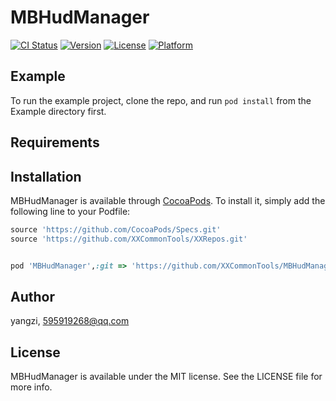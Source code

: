 # MBHudManager

[![CI Status](http://img.shields.io/travis/acct<blob>=0xE7BE8AE5AD90/MBHudManager.svg?style=flat)](https://travis-ci.org/acct<blob>=0xE7BE8AE5AD90/MBHudManager)
[![Version](https://img.shields.io/cocoapods/v/MBHudManager.svg?style=flat)](http://cocoapods.org/pods/MBHudManager)
[![License](https://img.shields.io/cocoapods/l/MBHudManager.svg?style=flat)](http://cocoapods.org/pods/MBHudManager)
[![Platform](https://img.shields.io/cocoapods/p/MBHudManager.svg?style=flat)](http://cocoapods.org/pods/MBHudManager)

## Example

To run the example project, clone the repo, and run `pod install` from the Example directory first.

## Requirements

## Installation

MBHudManager is available through [CocoaPods](http://cocoapods.org). To install
it, simply add the following line to your Podfile:

```ruby
source 'https://github.com/CocoaPods/Specs.git'
source 'https://github.com/XXCommonTools/XXRepos.git'


pod 'MBHudManager',:git => 'https://github.com/XXCommonTools/MBHudManager.git'
```

## Author

yangzi, 595919268@qq.com

## License

MBHudManager is available under the MIT license. See the LICENSE file for more info.
